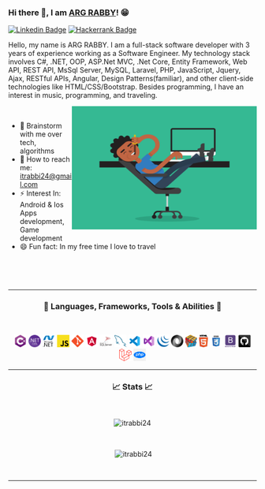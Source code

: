 ### Hi there 👋, I am [ARG RABBY](https://github.com/itrabbi24/)! 😁
[![Linkedin Badge](https://img.shields.io/badge/LinkedIn-0077B5?style=for-the-badge&logo=linkedin&logoColor=white)](https://www.linkedin.com/in/itrabbi24)
[![Hackerrank Badge](https://img.shields.io/badge/HackerEarth-%232C3454.svg?&style=for-the-badge&logo=HackerEarth&logoColor=Blue)](https://www.hackerrank.com/itrabbi24)


Hello, my name is ARG RABBY. I am a full-stack software developer with 3 years of experience working as a Software Engineer. My technology stack involves C#, .NET, OOP, ASP.Net MVC, .Net Core, Entity Framework, Web API, REST API, MsSql Server, MySQL, Laravel, PHP, JavaScript, Jquery, Ajax, RESTful APIs, Angular, Design Patterns(familiar), and other client-side technologies like HTML/CSS/Bootstrap. Besides programming, I have an interest in music, programming, and traveling.

<img align="right" height="250" width="375" alt="" src="https://raw.githubusercontent.com/itrabbi24/itrabbi24/master/gifs/coder.gif" />&nbsp;&nbsp;&nbsp;
<br>

- 💬 Brainstorm with me over tech, algorithms
- 📧 How to reach me: itrabbi24@gmail.com
- ⚡ Interest In: Android & Ios Apps development, Game development
- 😄 Fun fact: In my free time I love to travel


<br><br><br>



<hr>
<h3 align="center">💎 Languages, Frameworks, Tools & Abilities 💎</h2>
<br>
<p align="center">
  <code><img title="C#" height="25" src="https://raw.githubusercontent.com/itrabbi24/itrabbi24/6724d766d96715569dcf0d92fe4328b81a059bf4/icon/cSharp.svg"></code>
  <code><img title=".NetCore" height="25" src="https://raw.githubusercontent.com/itrabbi24/itrabbi24/232e203c9f6fe88601c8b774401d093bbb1f8a94/icon/dotnetcore.svg"></code>
  <code><img title=".Net" height="25" src="https://raw.githubusercontent.com/itrabbi24/itrabbi24/232e203c9f6fe88601c8b774401d093bbb1f8a94/icon/dot-net-original-wordmark.svg"></code>
  <code><img title="Javascript" height="25" src="https://raw.githubusercontent.com/itrabbi24/itrabbi24/6724d766d96715569dcf0d92fe4328b81a059bf4/icon/javascript.svg"></code>
  <code><img title="Git" height="25" src="https://raw.githubusercontent.com/itrabbi24/itrabbi24/6724d766d96715569dcf0d92fe4328b81a059bf4/icon/git-original.svg"></code>
  <code><img title="AngularJS" height="25" src="https://raw.githubusercontent.com/itrabbi24/itrabbi24/6724d766d96715569dcf0d92fe4328b81a059bf4/icon/angular.svg"></code>
  <code><img title="MsSQL" height="25" src="https://raw.githubusercontent.com/itrabbi24/itrabbi24/6724d766d96715569dcf0d92fe4328b81a059bf4/icon/mssql.svg"></code>
  <code><img title="Mysql" height="25" src="https://raw.githubusercontent.com/itrabbi24/itrabbi24/6724d766d96715569dcf0d92fe4328b81a059bf4/icon/mysql.svg"></code>
  <code><img title="Visual Studio Code" height="25" src="https://raw.githubusercontent.com/itrabbi24/itrabbi24/6724d766d96715569dcf0d92fe4328b81a059bf4/icon/icons8-visual-studio-code-2019.svg"></code>
  <code><img title="Microsoft Visual Studio" height="25" src="https://raw.githubusercontent.com/itrabbi24/itrabbi24/6724d766d96715569dcf0d92fe4328b81a059bf4/icon/icons8-visual-studio-2019.svg"></code>
  <code><img title="JQuery" height="25" src="https://raw.githubusercontent.com/itrabbi24/itrabbi24/6724d766d96715569dcf0d92fe4328b81a059bf4/icon/jquery-original.svg"></code>
  <code><img title="JSON" height="25" src="https://raw.githubusercontent.com/itrabbi24/itrabbi24/6724d766d96715569dcf0d92fe4328b81a059bf4/icon/json.svg"></code>
  <code><img title="Problem Solving" height="25" src="https://raw.githubusercontent.com/itrabbi24/itrabbi24/6724d766d96715569dcf0d92fe4328b81a059bf4/icon/problemSolving.png"></code>
  <code><img title="HTML5" height="25" src="https://raw.githubusercontent.com/itrabbi24/itrabbi24/6724d766d96715569dcf0d92fe4328b81a059bf4/icon/html5.svg"></code>
  <code><img title="CSS" height="25" src="https://raw.githubusercontent.com/itrabbi24/itrabbi24/6724d766d96715569dcf0d92fe4328b81a059bf4/icon/css.svg"></code>
  <code><img title="Bootstrap" height="25" src="https://raw.githubusercontent.com/itrabbi24/itrabbi24/6724d766d96715569dcf0d92fe4328b81a059bf4/icon/bootstrap-plain-wordmark.svg"></code>
  <code><img title="GitHub" height="25" src="https://raw.githubusercontent.com/itrabbi24/itrabbi24/6724d766d96715569dcf0d92fe4328b81a059bf4/icon/github.svg"></code>
  <code><img title="GitHub" height="25" src="https://raw.githubusercontent.com/itrabbi24/itrabbi24/master/icon/laravel.png"></code>
  <code><img title="GitHub" height="25" src="https://raw.githubusercontent.com/itrabbi24/itrabbi24/master/icon/php.png"></code>
</p>
<hr>

<h3 align="center">📈 Stats 📈</h2>
<br>
<p align=center>
  <div align=center>
    <p><img align="center" src="https://github-readme-stats.vercel.app/api/top-langs?username=itrabbi24&show_icons=true&locale=en&layout=compact" alt="itrabbi24" /></p>
  </div>
  <br>
  <div align=center>
    <p>&nbsp;<img align="center" src="https://github-readme-stats.vercel.app/api?username=itrabbi24&show_icons=true&locale=en" alt="itrabbi24" /></p>
  </div>
  <br>
</p>

<hr>

